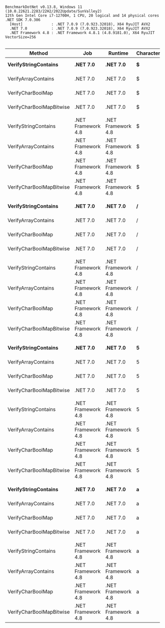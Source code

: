 ```

BenchmarkDotNet v0.13.8, Windows 11 (10.0.22621.2283/22H2/2022Update/SunValley2)
12th Gen Intel Core i7-12700H, 1 CPU, 20 logical and 14 physical cores
.NET SDK 7.0.306
  [Host]             : .NET 7.0.9 (7.0.923.32018), X64 RyuJIT AVX2
  .NET 7.0           : .NET 7.0.9 (7.0.923.32018), X64 RyuJIT AVX2
  .NET Framework 4.8 : .NET Framework 4.8.1 (4.8.9181.0), X64 RyuJIT VectorSize=256


```
| Method                   | Job                | Runtime            | Character | Mean        | Error     | StdDev    | Ratio | RatioSD |
|------------------------- |------------------- |------------------- |---------- |------------:|----------:|----------:|------:|--------:|
| **VerifyStringContains**     | **.NET 7.0**           | **.NET 7.0**           | **$**         |   **2.1518 ns** | **0.0352 ns** | **0.0312 ns** |  **0.33** |    **0.01** |
| VerifyArrayContains      | .NET 7.0           | .NET 7.0           | $         |   6.6131 ns | 0.1094 ns | 0.1023 ns |  1.00 |    0.00 |
| VerifyCharBoolMap        | .NET 7.0           | .NET 7.0           | $         |   0.3680 ns | 0.0155 ns | 0.0145 ns |  0.06 |    0.00 |
| VerifyCharBoolMapBitwise | .NET 7.0           | .NET 7.0           | $         |   0.6315 ns | 0.0190 ns | 0.0178 ns |  0.10 |    0.00 |
|                          |                    |                    |           |             |           |           |       |         |
| VerifyStringContains     | .NET Framework 4.8 | .NET Framework 4.8 | $         |  46.7848 ns | 0.8907 ns | 0.8332 ns |  1.54 |    0.03 |
| VerifyArrayContains      | .NET Framework 4.8 | .NET Framework 4.8 | $         |  30.4361 ns | 0.6216 ns | 0.6105 ns |  1.00 |    0.00 |
| VerifyCharBoolMap        | .NET Framework 4.8 | .NET Framework 4.8 | $         |   0.3627 ns | 0.0202 ns | 0.0189 ns |  0.01 |    0.00 |
| VerifyCharBoolMapBitwise | .NET Framework 4.8 | .NET Framework 4.8 | $         |   0.8048 ns | 0.0169 ns | 0.0158 ns |  0.03 |    0.00 |
|                          |                    |                    |           |             |           |           |       |         |
| **VerifyStringContains**     | **.NET 7.0**           | **.NET 7.0**           | **/**         |   **2.0890 ns** | **0.0553 ns** | **0.0517 ns** |  **0.39** |    **0.01** |
| VerifyArrayContains      | .NET 7.0           | .NET 7.0           | /         |   5.3055 ns | 0.0728 ns | 0.0681 ns |  1.00 |    0.00 |
| VerifyCharBoolMap        | .NET 7.0           | .NET 7.0           | /         |   0.3560 ns | 0.0091 ns | 0.0081 ns |  0.07 |    0.00 |
| VerifyCharBoolMapBitwise | .NET 7.0           | .NET 7.0           | /         |   0.6243 ns | 0.0120 ns | 0.0100 ns |  0.12 |    0.00 |
|                          |                    |                    |           |             |           |           |       |         |
| VerifyStringContains     | .NET Framework 4.8 | .NET Framework 4.8 | /         | 104.4266 ns | 0.8385 ns | 0.7433 ns | 2.964 |    0.04 |
| VerifyArrayContains      | .NET Framework 4.8 | .NET Framework 4.8 | /         |  35.1944 ns | 0.3159 ns | 0.2955 ns | 1.000 |    0.00 |
| VerifyCharBoolMap        | .NET Framework 4.8 | .NET Framework 4.8 | /         |   0.3412 ns | 0.0076 ns | 0.0067 ns | 0.010 |    0.00 |
| VerifyCharBoolMapBitwise | .NET Framework 4.8 | .NET Framework 4.8 | /         |   0.7879 ns | 0.0141 ns | 0.0125 ns | 0.022 |    0.00 |
|                          |                    |                    |           |             |           |           |       |         |
| **VerifyStringContains**     | **.NET 7.0**           | **.NET 7.0**           | **5**         |   **1.2425 ns** | **0.0081 ns** | **0.0068 ns** |  **1.01** |    **0.02** |
| VerifyArrayContains      | .NET 7.0           | .NET 7.0           | 5         |   1.2313 ns | 0.0175 ns | 0.0163 ns |  1.00 |    0.00 |
| VerifyCharBoolMap        | .NET 7.0           | .NET 7.0           | 5         |   0.3474 ns | 0.0107 ns | 0.0100 ns |  0.28 |    0.01 |
| VerifyCharBoolMapBitwise | .NET 7.0           | .NET 7.0           | 5         |   0.5867 ns | 0.0114 ns | 0.0106 ns |  0.48 |    0.01 |
|                          |                    |                    |           |             |           |           |       |         |
| VerifyStringContains     | .NET Framework 4.8 | .NET Framework 4.8 | 5         |   1.2433 ns | 0.0249 ns | 0.0220 ns |  0.89 |    0.02 |
| VerifyArrayContains      | .NET Framework 4.8 | .NET Framework 4.8 | 5         |   1.4058 ns | 0.0218 ns | 0.0204 ns |  1.00 |    0.00 |
| VerifyCharBoolMap        | .NET Framework 4.8 | .NET Framework 4.8 | 5         |   0.3465 ns | 0.0155 ns | 0.0145 ns |  0.25 |    0.01 |
| VerifyCharBoolMapBitwise | .NET Framework 4.8 | .NET Framework 4.8 | 5         |   0.7870 ns | 0.0131 ns | 0.0116 ns |  0.56 |    0.01 |
|                          |                    |                    |           |             |           |           |       |         |
| **VerifyStringContains**     | **.NET 7.0**           | **.NET 7.0**           | **a**         |   **0.5741 ns** | **0.0098 ns** | **0.0087 ns** |  **0.82** |    **0.02** |
| VerifyArrayContains      | .NET 7.0           | .NET 7.0           | a         |   0.6978 ns | 0.0145 ns | 0.0136 ns |  1.00 |    0.00 |
| VerifyCharBoolMap        | .NET 7.0           | .NET 7.0           | a         |   0.3478 ns | 0.0094 ns | 0.0088 ns |  0.50 |    0.01 |
| VerifyCharBoolMapBitwise | .NET 7.0           | .NET 7.0           | a         |   0.6257 ns | 0.0141 ns | 0.0131 ns |  0.90 |    0.02 |
|                          |                    |                    |           |             |           |           |       |         |
| VerifyStringContains     | .NET Framework 4.8 | .NET Framework 4.8 | a         |   0.7846 ns | 0.0105 ns | 0.0098 ns |  0.98 |    0.02 |
| VerifyArrayContains      | .NET Framework 4.8 | .NET Framework 4.8 | a         |   0.8008 ns | 0.0161 ns | 0.0151 ns |  1.00 |    0.00 |
| VerifyCharBoolMap        | .NET Framework 4.8 | .NET Framework 4.8 | a         |   0.3437 ns | 0.0078 ns | 0.0073 ns |  0.43 |    0.01 |
| VerifyCharBoolMapBitwise | .NET Framework 4.8 | .NET Framework 4.8 | a         |   0.7831 ns | 0.0072 ns | 0.0067 ns |  0.98 |    0.02 |
